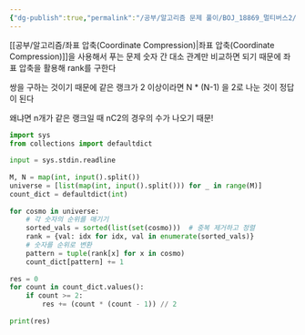 ```yaml
---
{"dg-publish":true,"permalink":"/공부/알고리즘 문제 풀이/BOJ_18869_멀티버스2/","dgPassFrontmatter":true}
---
```



[[공부/알고리즘/좌표 압축(Coordinate Compression)\|좌표 압축(Coordinate Compression)]]을 사용해서 푸는 문제
숫자 간 대소 관계만 비교하면 되기 때문에
좌표 압축을 활용해 rank를 구한다

쌍을 구하는 것이기 때문에 같은 랭크가 2 이상이라면
N * (N-1) 을 2로 나눈 것이 정답이 된다

왜냐면 n개가 같은 랭크일 때
nC2의 경우의 수가 나오기 때문!

```python
import sys  
from collections import defaultdict  
  
input = sys.stdin.readline  
  
M, N = map(int, input().split())  
universe = [list(map(int, input().split())) for _ in range(M)]  
count_dict = defaultdict(int)  
  
for cosmo in universe:  
    # 각 숫자의 순위를 매기기  
    sorted_vals = sorted(list(set(cosmo)))  # 중복 제거하고 정렬  
    rank = {val: idx for idx, val in enumerate(sorted_vals)}  
    # 숫자를 순위로 변환  
    pattern = tuple(rank[x] for x in cosmo)  
    count_dict[pattern] += 1  
  
res = 0  
for count in count_dict.values():  
    if count >= 2:  
        res += (count * (count - 1)) // 2  
  
print(res)
```